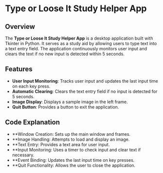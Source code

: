# Type or Loose It Study Helper App

## Overview

The **Type or Loose It Study Helper App** is a desktop application built with Tkinter in Python. It serves as a study aid by allowing users to type text into a text entry field. The application continuously monitors user input and clears the text if no new input is detected within 5 seconds.

## Features

- **User Input Monitoring**: Tracks user input and updates the last input time on each key press.
- **Automatic Clearing**: Clears the text entry field if no input is detected for 5 seconds.
- **Image Display**: Displays a sample image in the left frame.
- **Quit Button**: Provides a button to exit the application.

## Code Explanation
- **Window Creation: Sets up the main window and frames.
- **Image Handling: Attempts to load and display an image.
- **Text Entry: Provides a text area for user input.
- **Input Monitoring: Uses a timer to check input and clear text if necessary.
- **Event Binding: Updates the last input time on key presses.
- **Quit Functionality: Allows the user to close the application.
